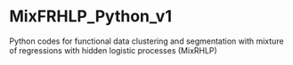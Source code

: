 # MixFRHLP_Python_v1

Python codes for functional data clustering and segmentation with mixture of regressions with hidden logistic processes (MixRHLP)
